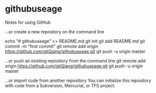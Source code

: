 # githubuseage
Notes for using GitHub

…or create a new repository on the command line

echo "# githubuseage" >> README.md
git init
git add README.md
git commit -m "first commit"
git remote add origin https://github.com/gitQiang/githubuseage.git
git push -u origin master


…or push an existing repository from the command line
git remote add origin https://github.com/gitQiang/githubuseage.git
git push -u origin master


…or import code from another repository
You can initialize this repository with code from a Subversion, Mercurial, or TFS project.

